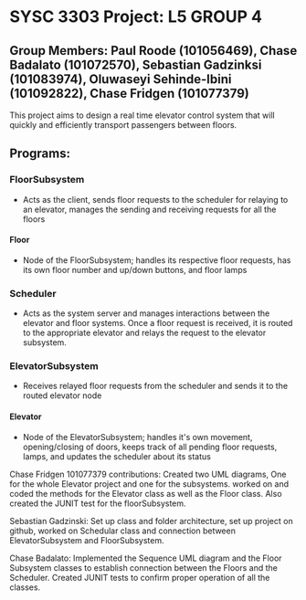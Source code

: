 # SYSC 3303 Project: L5 GROUP 4
## Group Members: Paul Roode (101056469), Chase Badalato (101072570), Sebastian Gadzinksi (101083974), Oluwaseyi Sehinde-Ibini (101092822), Chase Fridgen (101077379)

This project aims to design a real time elevator control system that will quickly and efficiently transport passengers between floors.

## Programs:

### FloorSubsystem
* Acts as the client, sends floor requests to the scheduler for relaying to an elevator, manages the sending and receiving requests for all the floors

#### Floor
* Node of the FloorSubsystem; handles its respective floor requests, has its own floor number and up/down buttons, and floor lamps

### Scheduler
* Acts as the system server and manages interactions between the elevator and floor systems. Once a floor request is received, it is routed to the appropriate elevator and relays the request to the elevator subsystem.

### ElevatorSubsystem 
* Receives relayed floor requests from the scheduler and sends it to the routed elevator node

#### Elevator
* Node of the ElevatorSubsystem; handles it's own movement, opening/closing of doors, keeps track of all pending floor requests, lamps, and updates the scheduler about its status

Chase Fridgen 101077379 contributions: Created two UML diagrams, One for the whole Elevator project and one for the subsystems. worked on and coded the methods for the Elevator class as well as the Floor class. Also created the JUNIT test for the floorSubsystem.


Sebastian Gadzinski: Set up class and folder architecture, set up project on github, worked on Schedular class and connection between ElevatorSubsystem and FloorSubsystem.

Chase Badalato: Implemented the Sequence UML diagram and the Floor Subsystem classes to establish connection between the Floors and the Scheduler.  Created JUNIT tests to confirm proper operation of all the classes.
